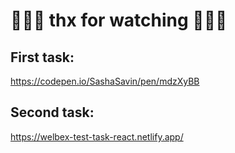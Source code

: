 # 💫💫💫 thx for watching 💫💫💫


## First task:
https://codepen.io/SashaSavin/pen/mdzXyBB

## Second task:
https://welbex-test-task-react.netlify.app/
